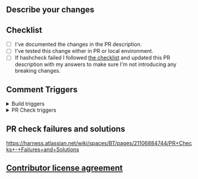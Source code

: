 ## Describe your changes

## Checklist
- [ ] I've documented the changes in the PR description.
- [ ] I've tested this change either in PR or local environment.
- [ ] If hashcheck failed I followed [the checklist](https://harness.atlassian.net/wiki/spaces/DEL/pages/21016838831/PR+Codebasehash+Check+merge+checklist) and updated this PR description with my answers to make sure I'm not introducing any breaking changes.

## Comment Triggers
<details>
  <summary>Build triggers</summary>
  
- Feature build: `trigger feature-build`
- Immutable delegate `trigger publish-delegate`
</details>

<details>
  <summary>PR Check triggers</summary>
  
  You can run multiple PR check triggers by comma separating them in a single comment. e.g. `trigger ti0, ti1`
  
- Compile: `trigger compile`
- CodeFormat: `trigger codeformat`
- MessageMetadata: `trigger messagecheck`
- Recency: `trigger recency`
- BuildNumberMetadata: `trigger buildnum`
- runDockerizationCheck: `trigger dockerizationcheck`
- runAuthorCheck: `trigger authorcheck`
- Checkstyle: `trigger checkstyle`
- PMD: `trigger pmd`
- Feature Name Check: `trigger featurenamecheck`
- TI-bootstrap: `trigger ti0`
- TI-bootstrap1: `trigger ti1`
- TI-bootstrap2: `trigger ti2`
- TI-bootstrap3: `trigger ti3`
- TI-bootstrap4: `trigger ti4`
- FunctionalTest1: `trigger ft1`
- FunctionalTest2: `trigger ft2`
- CodeBaseHash: `trigger codebasehash`
- Trigger all Checks: `trigger smartchecks`
</details>

## PR check failures and solutions
https://harness.atlassian.net/wiki/spaces/BT/pages/21106884744/PR+Checks+-+Failures+and+Solutions


## [Contributor license agreement](https://github.com/harness/harness-core/blob/develop/CONTRIBUTOR_LICENSE_AGREEMENT.md)
